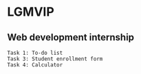 # LGMVIP
## Web development internship 
```
Task 1: To-do list
Task 3: Student enrollment form
Task 4: Calculator
```
